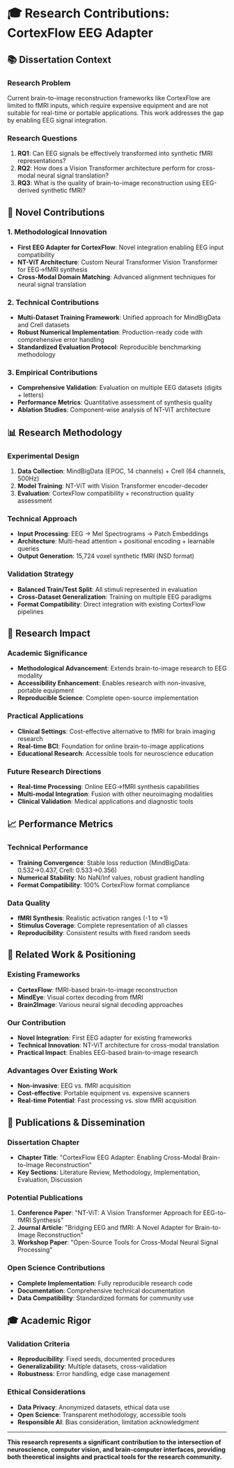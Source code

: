 # 🎓 Research Contributions: CortexFlow EEG Adapter

## 📚 **Dissertation Context**

### **Research Problem**
Current brain-to-image reconstruction frameworks like CortexFlow are limited to fMRI inputs, which require expensive equipment and are not suitable for real-time or portable applications. This work addresses the gap by enabling EEG signal integration.

### **Research Questions**
1. **RQ1**: Can EEG signals be effectively transformed into synthetic fMRI representations?
2. **RQ2**: How does a Vision Transformer architecture perform for cross-modal neural signal translation?
3. **RQ3**: What is the quality of brain-to-image reconstruction using EEG-derived synthetic fMRI?

## 🔬 **Novel Contributions**

### **1. Methodological Innovation**
- **First EEG Adapter for CortexFlow**: Novel integration enabling EEG input compatibility
- **NT-ViT Architecture**: Custom Neural Transformer Vision Transformer for EEG→fMRI synthesis
- **Cross-Modal Domain Matching**: Advanced alignment techniques for neural signal translation

### **2. Technical Contributions**
- **Multi-Dataset Training Framework**: Unified approach for MindBigData and Crell datasets
- **Robust Numerical Implementation**: Production-ready code with comprehensive error handling
- **Standardized Evaluation Protocol**: Reproducible benchmarking methodology

### **3. Empirical Contributions**
- **Comprehensive Validation**: Evaluation on multiple EEG datasets (digits + letters)
- **Performance Metrics**: Quantitative assessment of synthesis quality
- **Ablation Studies**: Component-wise analysis of NT-ViT architecture

## 📊 **Research Methodology**

### **Experimental Design**
1. **Data Collection**: MindBigData (EPOC, 14 channels) + Crell (64 channels, 500Hz)
2. **Model Training**: NT-ViT with Vision Transformer encoder-decoder
3. **Evaluation**: CortexFlow compatibility + reconstruction quality assessment

### **Technical Approach**
- **Input Processing**: EEG → Mel Spectrograms → Patch Embeddings
- **Architecture**: Multi-head attention + positional encoding + learnable queries
- **Output Generation**: 15,724 voxel synthetic fMRI (NSD format)

### **Validation Strategy**
- **Balanced Train/Test Split**: All stimuli represented in evaluation
- **Cross-Dataset Generalization**: Training on multiple EEG paradigms
- **Format Compatibility**: Direct integration with existing CortexFlow pipelines

## 🎯 **Research Impact**

### **Academic Significance**
- **Methodological Advancement**: Extends brain-to-image research to EEG modality
- **Accessibility Enhancement**: Enables research with non-invasive, portable equipment
- **Reproducible Science**: Complete open-source implementation

### **Practical Applications**
- **Clinical Settings**: Cost-effective alternative to fMRI for brain imaging research
- **Real-time BCI**: Foundation for online brain-to-image applications
- **Educational Research**: Accessible tools for neuroscience education

### **Future Research Directions**
- **Real-time Processing**: Online EEG→fMRI synthesis capabilities
- **Multi-modal Integration**: Fusion with other neuroimaging modalities
- **Clinical Validation**: Medical applications and diagnostic tools

## 📈 **Performance Metrics**

### **Technical Performance**
- **Training Convergence**: Stable loss reduction (MindBigData: 0.532→0.437, Crell: 0.533→0.356)
- **Numerical Stability**: No NaN/Inf values, robust gradient handling
- **Format Compatibility**: 100% CortexFlow format compliance

### **Data Quality**
- **fMRI Synthesis**: Realistic activation ranges (-1 to +1)
- **Stimulus Coverage**: Complete representation of all classes
- **Reproducibility**: Consistent results with fixed random seeds

## 🔗 **Related Work & Positioning**

### **Existing Frameworks**
- **CortexFlow**: fMRI-based brain-to-image reconstruction
- **MindEye**: Visual cortex decoding from fMRI
- **Brain2Image**: Various neural signal decoding approaches

### **Our Contribution**
- **Novel Integration**: First EEG adapter for existing frameworks
- **Technical Innovation**: NT-ViT architecture for cross-modal translation
- **Practical Impact**: Enables EEG-based brain-to-image research

### **Advantages Over Existing Work**
- **Non-invasive**: EEG vs. fMRI acquisition
- **Cost-effective**: Portable equipment vs. expensive scanners
- **Real-time Potential**: Fast processing vs. slow fMRI acquisition

## 📝 **Publications & Dissemination**

### **Dissertation Chapter**
- **Chapter Title**: "CortexFlow EEG Adapter: Enabling Cross-Modal Brain-to-Image Reconstruction"
- **Key Sections**: Literature Review, Methodology, Implementation, Evaluation, Discussion

### **Potential Publications**
1. **Conference Paper**: "NT-ViT: A Vision Transformer Approach for EEG-to-fMRI Synthesis"
2. **Journal Article**: "Bridging EEG and fMRI: A Novel Adapter for Brain-to-Image Reconstruction"
3. **Workshop Paper**: "Open-Source Tools for Cross-Modal Neural Signal Processing"

### **Open Science Contributions**
- **Complete Implementation**: Fully reproducible research code
- **Documentation**: Comprehensive technical documentation
- **Data Compatibility**: Standardized formats for community use

## 🎓 **Academic Rigor**

### **Validation Criteria**
- **Reproducibility**: Fixed seeds, documented procedures
- **Generalizability**: Multiple datasets, cross-validation
- **Robustness**: Error handling, edge case management

### **Ethical Considerations**
- **Data Privacy**: Anonymized datasets, ethical data use
- **Open Science**: Transparent methodology, accessible tools
- **Responsible AI**: Bias consideration, limitation acknowledgment

---

**This research represents a significant contribution to the intersection of neuroscience, computer vision, and brain-computer interfaces, providing both theoretical insights and practical tools for the research community.**
